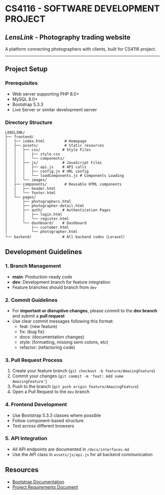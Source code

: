 # CS4116 - SOFTWARE DEVELOPMENT PROJECT 

## *LensLink* - Photography trading website

A platform connecting photographers with clients, built for CS4116 project.

---

## Project Setup

### Prerequisites
- Web server supporting PHP 8.0+
- MySQL 8.0+
- Bootstrap 5.3.3
- Live Server or similar development server

### Directory Structure

```
LENSLINK/
├── frontend/               
│   ├── index.html         # Homepage
│   ├── assets/            # Static resources
│   │   ├── css/          # Style Files
│   │   │   ├── style.css
│   │   │   └── components/
│   │   ├── js/           # JavaScript Files
│   │   │   ├── api.js    # API calls
│   │   │   ├── config.js # URL config
│   │   │   └── loadComponents.js # Components Loading
│   │   └── images/       
│   ├── components/        # Reusable HTML components
│   │   ├── header.html
│   │   └── footer.html
│   └── pages/            
│       ├── photographers.html
│       ├── photographer-detail.html
│       ├── auth/         # Authentication Pages
│       │   ├── login.html
│       │   └── register.html
│       └── dashboard/    # Dashboard
│           ├── customer.html
│           └── photographer.html
└── backend/              # All backend codes（Laravel）
```

## Development Guidelines

### 1. Branch Management
- **main**: Production-ready code
- **dev**: Development branch for feature integration
- Feature branches should branch from `dev`

### 2. Commit Guidelines
- For **important or disruptive changes**, please commit to the **dev branch** and submit a **pull request**
- Use clear commit messages following this format:
  - feat: (new feature)
  - fix: (bug fix)
  - docs: (documentation changes)
  - style: (formatting, missing semi colons, etc)
  - refactor: (refactoring code)

### 3. Pull Request Process
1. Create your feature branch (`git checkout -b feature/AmazingFeature`)
2. Commit your changes (`git commit -m 'feat: Add some AmazingFeature'`)
3. Push to the branch (`git push origin feature/AmazingFeature`)
4. Open a Pull Request to the `dev` branch

### 4. Frontend Development
- Use Bootstrap 5.3.3 classes where possible
- Follow component-based structure
- Test across different browsers

### 5. API Integration
- All API endpoints are documented in `/docs/interfaces.md`
- Use the API class in `assets/js/api.js` for all backend communication

## Resources
- [Bootstrap Documentation](https://getbootstrap.com/docs/5.3/getting-started/introduction/)
- [Project Requirements Document](https://ulcampus-my.sharepoint.com/:b:/g/personal/24247472_studentmail_ul_ie/EVHfRbct3y5DlZOnXN3_kwEBfWAbnMBU5nFpdV2scdzdIg?e=Ecgm9h)

